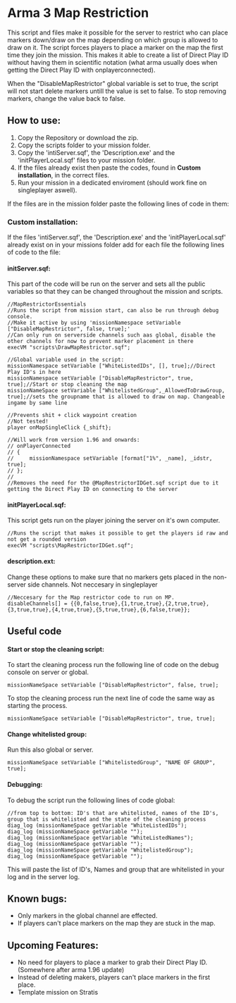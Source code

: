 # Arma 3 Map Restriction
This script and files make it possible for the server to restrict who can place markers down/draw on the map depending on which group is allowed to draw on it. The script forces players to place a marker on the map the first time they join the mission. This makes it able to create a list of Direct Play ID without having them in scientific notation (what arma usually does when getting the Direct Play ID with onplayerconnected). 

When the "DisableMapRestrictor" global variable is set to true, the script will not start delete markers untill the value is set to false. To stop removing markers, change the value back to false.

## How to use:
1. Copy the Repository or download the zip.
2. Copy the scripts folder to your mission folder.
3. Copy the 'intiServer.sqf', the 'Description.exe' and the 'initPlayerLocal.sqf' files to your mission folder.
4. If the files already exist then paste the codes, found in **Custom installation**, in the correct files.
5. Run your mission in a dedicated enviroment (should work fine on singleplayer aswell).

If the files are in the mission folder paste the following lines of code in them:
### Custom installation:
If the files 'intiServer.sqf', the 'Description.exe' and the 'initPlayerLocal.sqf' already exist on in your missions folder add for each file the following lines of code to the file:

#### initServer.sqf:
This part of the code will be run on the server and sets all the public variables so that they can be changed throughout the mission and scripts.
```
//MapRestrictorEssentials
//Runs the script from mission start, can also be run through debug console.
//Make it active by using 'missionNamespace setVariable ["DisableMapRestrictor", false, true];'
//Can only run on serverside channels such aas global, disable the other channels for now to prevent marker placement in there
execVM "scripts\DrawMapRestrictor.sqf";

//Global variable used in the script:
missionNamespace setVariable ["WhiteListedIDs", [], true];//Direct Play ID's in here
missionNamespace setVariable ["DisableMapRestrictor", true, true];//Start or stop cleaning the map
missionNameSpace setVariable ["WhitelistedGroup",_AllowedToDrawGroup, true];//sets the groupname that is allowed to draw on map. Changeable ingame by same line

//Prevents shit + click waypoint creation
//Not tested!
player onMapSingleClick {_shift};

//Will work from version 1.96 and onwards:
// onPlayerConnected 
// {
//     missionNamespace setVariable [format["1%", _name], _idstr, true];
// };
//
//Removes the need for the @MapRestrictorIDGet.sqf script due to it getting the Direct Play ID on connecting to the server
```
#### initPlayerLocal.sqf:
This script gets run on the player joining the server on it's own computer.
```
//Runs the script that makes it possible to get the players id raw and not get a rounded version
execVM "scripts\MapRestrictorIDGet.sqf";
```
#### description.ext:
Change these options to make sure that no markers gets placed in the non-server side channels. Not neccesary in singleplayer
```
//Neccesary for the Map restrictor code to run on MP.
disableChannels[] = {{0,false,true},{1,true,true},{2,true,true},{3,true,true},{4,true,true},{5,true,true},{6,false,true}};
```

## Useful code
#### Start or stop the cleaning script:
To start the cleaning process run the following line of code on the debug console on server or global.
```
missionNameSpace setVariable ["DisableMapRestrictor", false, true];
```

To stop the cleaning process run the next line of code the same way as starting the process.
```
missionNameSpace setVariable ["DisableMapRestrictor", true, true];
```

#### Change whitelisted group:
Run this also global or server.
```
missionNameSpace setVariable ["WhitelistedGroup", "NAME OF GROUP", true];
```

#### Debugging:
To debug the script run the following lines of code global:
```
//from top to bottom: ID's that are whitelisted, names of the ID's, group that is whitelisted and the state of the cleaning process 
diag_log (missionNameSpace getVariable "WhiteListedIDs");
diag_log (missionNameSpace getVariable "");
diag_log (missionNameSpace getVariable "WhiteListedNames");
diag_log (missionNameSpace getVariable "");
diag_log (missionNameSpace getVariable "WhitelistedGroup");
diag_log (missionNameSpace getVariable "");
```
This will paste the list of ID's, Names and group that are whitelisted in your log and in the server log.

## Known bugs:
- Only markers in the global channel are effected.
- If players can't place markers on the map they are stuck in the map.

## Upcoming Features:
- No need for players to place a marker to grab their Direct Play ID. (Somewhere after arma 1.96 update)
- Instead of deleting makers, players can't place markers in the first place.
- Template mission on Stratis
